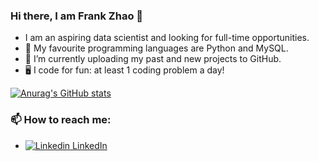 ### Hi there, I am Frank Zhao 👋

* I am an aspiring data scientist and looking for full-time opportunities.
* :pencil: My favourite programming languages are Python and MySQL.
* 🌱 I’m currently uploading my past and new projects to GitHub.
* :desktop_computer: I code for fun: at least 1 coding problem a day!

[![Anurag's GitHub stats](https://github-readme-stats.vercel.app/api?username=DigimonFrankie)](https://github.com/anuraghazra/github-readme-stats)

### 📫 How to reach me:  
* [![Linkedin](https://i.stack.imgur.com/gVE0j.png) LinkedIn](https://www.linkedin.com/in/frankhzhao/)
<!--
**DigimonFrankie/DigimonFrankie** is a ✨ _special_ ✨ repository because its `README.md` (this file) appears on your GitHub profile.

Here are some ideas to get you started:

- 🔭 I’m currently working on ...
- 🌱 I’m currently learning ...
- 👯 I’m looking to collaborate on ...
- 🤔 I’m looking for help with ...
- 💬 Ask me about ...
- 📫 How to reach me: ...
- 😄 Pronouns: ...
- ⚡ Fun fact: ...
-->
